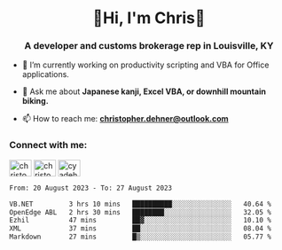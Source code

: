 <div class="main">
<h1 align="center">🌟Hi, I'm Chris🌟</h1>
<h3 align="center">A developer and customs brokerage rep in Louisville, KY</h3>

- 🔭 I’m currently working on productivity scripting and VBA for Office applications.

- 💬 Ask me about **Japanese kanji, Excel VBA, or downhill mountain biking.**

- 📫 How to reach me: **christopher.dehner@outlook.com**

<h3 align="left">Connect with me:</h3>
<p align="left">
<a href="https://linkedin.com/in/christopherdehnerii" target="blank"><img align="center" src="https://cdn.jsdelivr.net/npm/simple-icons@3.0.1/icons/linkedin.svg" alt="christopherdehnerii" height="30" width="40" /></a>
<a href="https://fb.com/christopherdehnerii" target="blank"><img align="center" src="https://cdn.jsdelivr.net/npm/simple-icons@3.0.1/icons/facebook.svg" alt="christopherdehnerii" height="30" width="40" /></a>
<a href="https://instagram.com/cyadehn" target="blank"><img align="center" src="https://cdn.jsdelivr.net/npm/simple-icons@3.0.1/icons/instagram.svg" alt="cyadehn" height="30" width="40" /></a>
</p>

<!--START_SECTION:waka-->

```txt
From: 20 August 2023 - To: 27 August 2023

VB.NET         3 hrs 10 mins   ██████████░░░░░░░░░░░░░░░   40.64 %
OpenEdge ABL   2 hrs 30 mins   ████████░░░░░░░░░░░░░░░░░   32.05 %
Ezhil          47 mins         ██▓░░░░░░░░░░░░░░░░░░░░░░   10.10 %
XML            37 mins         ██░░░░░░░░░░░░░░░░░░░░░░░   08.04 %
Markdown       27 mins         █▒░░░░░░░░░░░░░░░░░░░░░░░   05.77 %
```

<!--END_SECTION:waka-->
